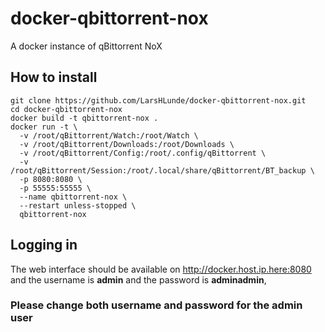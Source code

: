 # docker-qbittorrent-nox
A docker instance of qBittorrent NoX

## How to install
```
git clone https://github.com/LarsHLunde/docker-qbittorrent-nox.git
cd docker-qbittorrent-nox
docker build -t qbittorrent-nox .
docker run -t \
  -v /root/qBittorrent/Watch:/root/Watch \
  -v /root/qBittorrent/Downloads:/root/Downloads \
  -v /root/qBittorrent/Config:/root/.config/qBittorrent \
  -v /root/qBittorrent/Session:/root/.local/share/qBittorrent/BT_backup \
  -p 8080:8080 \
  -p 55555:55555 \
  --name qbittorrent-nox \
  --restart unless-stopped \
  qbittorrent-nox
```
## Logging in  
The web interface should be available on http://docker.host.ip.here:8080  
and the username is **admin** and the password is **adminadmin**,  
### Please change both username and password for the admin user  
